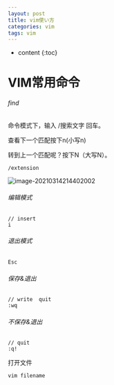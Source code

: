 ```yaml
---
layout: post
title: vim使い方
categories: vim
tags: vim
---
```


* content
{:toc}


# VIM常用命令

###### find

命令模式下，输入 /搜索文字 回车。

查看下一个匹配按下n(小写n)

转到上一个匹配呢？按下N（大写N）。

```
/extension
```

![image-20210314214402002](https://i.loli.net/2021/03/14/PpNvD3TGW7OJ9gF.png)

###### 编辑模式

```
// insert
i
```

###### 退出模式

```
Esc
```

###### 保存&退出

```
// write  quit
:wq
```

###### 不保存&退出

```
// quit
:q!
```

打开文件

```
vim filename
```
